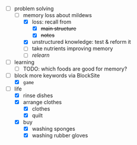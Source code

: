 - [ ] problem solving
    - [ ] memory loss about mildews
        - [x] loss: recall from
            - [x] ~~main structure~~
            - [x] ~~notes~~
        - [x] unstructured knowledge: test & reform it
        - [ ] take nutrients improving memory
        - [ ] *relearn*
- [ ] learning
    - [ ] TODO: which foods are good for memory?
- [ ] block more keywords via BlockSite
    - [x] `game`
- [ ] life
    - [x] rinse dishes
    - [x] arrange clothes
        - [x] clothes
        - [x] quilt
    - [x] buy
        - [x] washing sponges
        - [x] washing rubber gloves